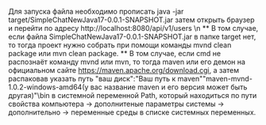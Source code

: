 Для запуска файла необходимо прописать java -jar target/SimpleChatNewJava17-0.0.1-SNAPSHOT.jar затем открыть браузер и перейти по адресу http://localhost:8080/api/v1/users \n 
** В том случае, если файла SimpleChatNewJava17-0.0.1-SNAPSHOT.jar в папке target нет, то тогда проект нужно собрать при помощи команды mvnd clean package или mvn clean package.
** В том случае, если cmd не распознаёт команду mvnd или mvn, то тогда maven или его демон на официальном сайте https://maven.apache.org/download.cgi, а затем распаковав указать путь "ваш диск":\"Ваш путь к maven"\"maven-mvnd-1.0.2-windows-amd64(у вас название maven и его версия может быть другая)"\bin в системной переменной Path, который находиться по пути свойства компьютера -> дополнитеные параметры системы -> дополнительно -> переменные среды в списке системных переменных.
